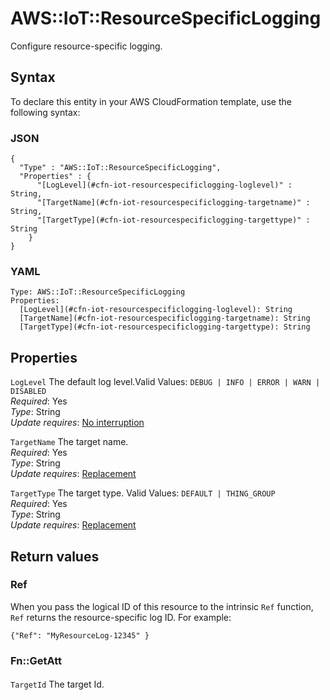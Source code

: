 # AWS::IoT::ResourceSpecificLogging<a name="aws-resource-iot-resourcespecificlogging"></a>

Configure resource\-specific logging\.

## Syntax<a name="aws-resource-iot-resourcespecificlogging-syntax"></a>

To declare this entity in your AWS CloudFormation template, use the following syntax:

### JSON<a name="aws-resource-iot-resourcespecificlogging-syntax.json"></a>

```
{
  "Type" : "AWS::IoT::ResourceSpecificLogging",
  "Properties" : {
      "[LogLevel](#cfn-iot-resourcespecificlogging-loglevel)" : String,
      "[TargetName](#cfn-iot-resourcespecificlogging-targetname)" : String,
      "[TargetType](#cfn-iot-resourcespecificlogging-targettype)" : String
    }
}
```

### YAML<a name="aws-resource-iot-resourcespecificlogging-syntax.yaml"></a>

```
Type: AWS::IoT::ResourceSpecificLogging
Properties:
  [LogLevel](#cfn-iot-resourcespecificlogging-loglevel): String
  [TargetName](#cfn-iot-resourcespecificlogging-targetname): String
  [TargetType](#cfn-iot-resourcespecificlogging-targettype): String
```

## Properties<a name="aws-resource-iot-resourcespecificlogging-properties"></a>

`LogLevel` <a name="cfn-iot-resourcespecificlogging-loglevel"></a>
The default log level\.Valid Values: `DEBUG | INFO | ERROR | WARN | DISABLED`  
_Required_: Yes  
_Type_: String  
_Update requires_: [No interruption](https://docs.aws.amazon.com/AWSCloudFormation/latest/UserGuide/using-cfn-updating-stacks-update-behaviors.html#update-no-interrupt)

`TargetName` <a name="cfn-iot-resourcespecificlogging-targetname"></a>
The target name\.  
_Required_: Yes  
_Type_: String  
_Update requires_: [Replacement](https://docs.aws.amazon.com/AWSCloudFormation/latest/UserGuide/using-cfn-updating-stacks-update-behaviors.html#update-replacement)

`TargetType` <a name="cfn-iot-resourcespecificlogging-targettype"></a>
The target type\. Valid Values: `DEFAULT | THING_GROUP`  
_Required_: Yes  
_Type_: String  
_Update requires_: [Replacement](https://docs.aws.amazon.com/AWSCloudFormation/latest/UserGuide/using-cfn-updating-stacks-update-behaviors.html#update-replacement)

## Return values<a name="aws-resource-iot-resourcespecificlogging-return-values"></a>

### Ref<a name="aws-resource-iot-resourcespecificlogging-return-values-ref"></a>

When you pass the logical ID of this resource to the intrinsic `Ref` function, `Ref` returns the resource\-specific log ID\. For example:

`{"Ref": "MyResourceLog-12345" }`

### Fn::GetAtt<a name="aws-resource-iot-resourcespecificlogging-return-values-fn--getatt"></a>

#### <a name="aws-resource-iot-resourcespecificlogging-return-values-fn--getatt-fn--getatt"></a>

`TargetId` <a name="TargetId-fn::getatt"></a>
The target Id\.
